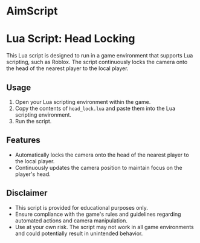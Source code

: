 # AimScript

# Lua Script: Head Locking

This Lua script is designed to run in a game environment that supports Lua scripting, such as Roblox. The script continuously locks the camera onto the head of the nearest player to the local player.

## Usage

1. Open your Lua scripting environment within the game.
2. Copy the contents of `head_lock.lua` and paste them into the Lua scripting environment.
3. Run the script.

## Features

- Automatically locks the camera onto the head of the nearest player to the local player.
- Continuously updates the camera position to maintain focus on the player's head.

## Disclaimer

- This script is provided for educational purposes only.
- Ensure compliance with the game's rules and guidelines regarding automated actions and camera manipulation.
- Use at your own risk. The script may not work in all game environments and could potentially result in unintended behavior.
